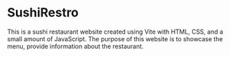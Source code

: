 # SushiRestro
This is a sushi restaurant website created using Vite with HTML, CSS, and a small amount of JavaScript.
The purpose of this website is to showcase the menu, provide information about the restaurant.
